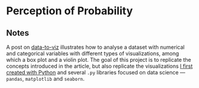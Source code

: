 # Perception of Probability

<!-- ## [Live Demo](LIVE_DEMO_URL) -->

## Notes

A post on [data-to-viz](https://www.data-to-viz.com/story/OneNumOneCatSeveralObs.html) illustrates how to analyse a dataset with numerical and categorical variables with different types of visualizations, among which a box plot and a violin plot. The goal of this project is to replicate the concepts introduced in the article, but also replicate the visualizations [I first created with Python](https://replit.com/@borntofrappe/Perception-of-probability) and several `.py` libraries focused on data science — `pandas`, `matplotlib` and `seaborn`.
